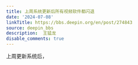 ```yaml
---
title: 上周系统更新后所有视频软件都闪退
date: '2024-07-08'
linkTitle: https://bbs.deepin.org/en/post/274843
source: deepin_bbs
description:  王猛龙 
disable_comments: true
---
```

上周更新系统后，
